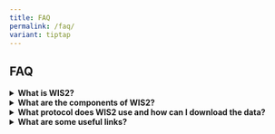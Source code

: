 ```yaml
---
title: FAQ
permalink: /faq/
variant: tiptap
---
```

<h2>FAQ</h2>
<p></p>
<div data-type="detailGroup" class="isomer-accordion isomer-accordion-white">
<details class="isomer-details">
<summary><strong>What is WIS2?</strong>
</summary>
<div data-type="detailsContent" class="isomer-details-content">
<p>Since the Global Telecommunication System (GTS) entered operational life
in 1971, it has been a reliable real-time exchange mechanism of essential
data for WMO Members.</p>
<p></p>
<p>In 2007, the WMO Information System (WIS) entered operations to complement
the GTS, providing a searchable catalogue and a Global Cache to enable
additional discovery, access, and retrieval. The success of WIS was limited
as the system only partially met the requirement of providing simple access
to WMO data. Today’s technology developed for the Internet of Things (IoT)
opens the possibility of creating a WIS2 able to stand to its expectations
of delivering an increasing number and volume of real-time data to WMO
centres in a reliable and cost-effective way.</p>
<p></p>
<p>WIS2 has been designed to meet the shortfalls of the current WIS and GTS,
support the WMO’s Unified Data Policy and the Global Basic Observing Network
(GBON), and meet the demand for high data volume, variety, velocity, and
veracity.</p>
<p></p>
<p>WIS2 technical framework is based around three foundational pillars: leveraging
open standards, simpler data exchange and cloud-ready solutions</p>
</div>
</details>
<details class="isomer-details">
<summary><strong>What are the components of WIS2?</strong>
</summary>
<div data-type="detailsContent" class="isomer-details-content">
<p></p>
<p><u>WIS2 Nodes</u>
</p>
<ul data-tight="true" class="tight">
<li>
<p>Data Collection or Production Centres (DCPCs) are centres that fulfil
within specific WMO Programmes an international responsibility for the
generation and provision for international distribution of data, forecast
products, processed or value-added information, and/or for providing archiving
services. ASMC is the DCPC for regional monitoring and alerting of transboundary
smoke haze.</p>
<p></p>
</li>
<li>
<p>National Centres (NCs) are responsible for collecting and providing observational
data and products intended for global or regional distribution to their
responsible GISC or DCPC, and distributing data on a national basis.</p>
</li>
</ul>
<p></p>
<p><u>Global Discovery Catalogue</u>: enables users to search all Datasets
provided by Data Publishers and discover where and how to interact with
those Datasets (e.g. subscribe to updates, access/download/visualize data,
or access more detailed information about the Dataset);</p>
<p></p>
<p><u>Global Broker</u>: provides highly available messaging services where
users may subscribe to notifications about all Datasets provided by Data
Publishers;</p>
<p></p>
<p><u>Global Cache</u>: provides highly available download service for cached
copies of Core data downloaded from Data Publishers’ Web-services;</p>
<p></p>
<p><u>Global Monitor</u>: gathers and displays system performance, data availability,
and other metrics from all WIS2 Nodes and Global Services</p>
</div>
</details>
<details class="isomer-details">
<summary><strong>What protocol does WIS2 use and how can I download the data?</strong>
</summary>
<div data-type="detailsContent" class="isomer-details-content">
<p>The MQTT protocol is used for all WIS2 publish-subscribe workflows (publication
and subscription). MQTT (Message Queuing Telemetry Transport) is a lightweight
messaging protocol designed for efficient communication in IoT and M2M
applications. MQTT uses a publish/subscribe model where clients publish
messages to topics and subscribe to topics to receive messages.</p>
<p></p>
<p>In order to download WIS 2.0 data, you will require an MQTT client. Some
readily available and free to use MQTT clients are MQTT explorer and MQTT.fx.
You will be required to enter the global broker's address and port, provide
credentials, and subscribe to the topics of interest.</p>
<p></p>
<p>For a tutorial on how to connect using MQTT explorer, please refer to
the following link: <a href="https://training.wis2box.wis.wmo.int/practical-sessions/connecting-to-wis2-over-mqtt/" rel="noopener noreferrer nofollow" target="_blank">Connecting to WIS2 over MQTT - WIS2 in a box training (wmo.int)</a>
</p>
<p></p>
<p>In addition to the above, ASMC DCPC also provides an additional service
of supporting email subscription and download. You may browse our data
catalog and subscribe via the <a href="https://go.gov.sg/asmc-wis2-email-subscription-request-form" rel="noopener nofollow" target="_blank">email subscription link</a>.</p>
</div>
</details>
<details class="isomer-details">
<summary><strong>What are some useful links?</strong>
</summary>
<div data-type="detailsContent" class="isomer-details-content">
<p>You may browse the technical documents and guides at the <a href="https://library.wmo.int/records?search=&amp;refine[Languages_EN][]=English&amp;refine[WMO_Programmes_EN][]=WMO+Information+System+%28WIS%29&amp;sort=_score&amp;perpage=10&amp;page=1&amp;&amp;page=1" rel="noopener nofollow" target="_blank">WMO Library</a> or
at the WIS2 <a href="https://github.com/wmo-im" rel="noopener nofollow" target="_blank">Github.</a>
</p>
<p></p>
<p>In addition the follow are the current WIS2 Global Services:</p>
<table style="minWidth: 100px">
<colgroup>
<col>
<col>
<col>
<col>
</colgroup>
<tbody>
<tr>
<td rowspan="1" colspan="1">
<p>Global Services</p>
</td>
<td rowspan="1" colspan="2">
<p>Country/Member</p>
</td>
<td rowspan="1" colspan="1">
<p>Website</p>
</td>
</tr>
<tr>
<td rowspan="1" colspan="1">
<p>Global Broker</p>
</td>
<td rowspan="1" colspan="1">
<p>Australia</p>
</td>
<td rowspan="1" colspan="1">
<p>Melbourne</p>
</td>
<td rowspan="1" colspan="1">
<p>&nbsp;</p>
</td>
</tr>
<tr>
<td rowspan="1" colspan="1">
<p>Global Broker</p>
</td>
<td rowspan="1" colspan="1">
<p>China</p>
</td>
<td rowspan="1" colspan="1">
<p>Beijing</p>
</td>
<td rowspan="1" colspan="1">
<p><a rel="noopener noreferrer nofollow" target="_blank">gb.wis.cma.cn</a>
</p>
</td>
</tr>
<tr>
<td rowspan="1" colspan="1">
<p>Global Broker</p>
</td>
<td rowspan="1" colspan="1">
<p>France</p>
</td>
<td rowspan="1" colspan="1">
<p>Toulouse</p>
</td>
<td rowspan="1" colspan="1">
<p><a rel="noopener noreferrer nofollow" target="_blank">globalbroker.meteo.fr</a>
</p>
</td>
</tr>
<tr>
<td rowspan="1" colspan="1">
<p>Global Broker</p>
</td>
<td rowspan="1" colspan="1">
<p>Germany</p>
</td>
<td rowspan="1" colspan="1">
<p>Offenbach</p>
</td>
<td rowspan="1" colspan="1">
<p>&nbsp;</p>
</td>
</tr>
<tr>
<td rowspan="1" colspan="1">
<p>Global Broker</p>
</td>
<td rowspan="1" colspan="1">
<p>United States of America</p>
</td>
<td rowspan="1" colspan="1">
<p>Washington</p>
</td>
<td rowspan="1" colspan="1">
<p><a rel="noopener noreferrer nofollow" target="_blank">wis2globalbroker.nws.noaa.gov</a>
</p>
</td>
</tr>
<tr>
<td rowspan="1" colspan="1">
<p>Global Cache</p>
</td>
<td rowspan="1" colspan="1">
<p>Australia</p>
</td>
<td rowspan="1" colspan="1">
<p>Melbourne</p>
</td>
<td rowspan="1" colspan="1">
<p>&nbsp;</p>
</td>
</tr>
<tr>
<td rowspan="1" colspan="1">
<p>Global Cache</p>
</td>
<td rowspan="1" colspan="1">
<p>Germany</p>
</td>
<td rowspan="1" colspan="1">
<p>Offenbach</p>
</td>
<td rowspan="1" colspan="1">
<p><a rel="noopener noreferrer nofollow" target="_blank">https://opendata.dwd.de/test/wis2/cache/</a>
</p>
</td>
</tr>
<tr>
<td rowspan="1" colspan="1">
<p>Global Cache</p>
</td>
<td rowspan="1" colspan="1">
<p>Japan</p>
</td>
<td rowspan="1" colspan="1">
<p>Tokyo</p>
</td>
<td rowspan="1" colspan="1">
<p><a rel="noopener noreferrer nofollow" target="_blank">https://wisdev.kishou.go.jp/data/wis2/</a>
</p>
</td>
</tr>
<tr>
<td rowspan="1" colspan="1">
<p>Global Cache</p>
</td>
<td rowspan="1" colspan="1">
<p>Republic of Korea</p>
</td>
<td rowspan="1" colspan="1">
<p>Seoul</p>
</td>
<td rowspan="1" colspan="1">
<p><a rel="noopener noreferrer nofollow" target="_blank">https://wis2data.kma.go.kr/cache/a/wis2/</a>
</p>
</td>
</tr>
<tr>
<td rowspan="1" colspan="1">
<p>Global Cache</p>
</td>
<td rowspan="1" colspan="1">
<p>United States of America</p>
</td>
<td rowspan="1" colspan="1">
<p>Washington</p>
</td>
<td rowspan="1" colspan="1">
<p>&nbsp;</p>
</td>
</tr>
<tr>
<td rowspan="1" colspan="1">
<p>Global Discovery Catalogue</p>
</td>
<td rowspan="1" colspan="1">
<p>China</p>
</td>
<td rowspan="1" colspan="1">
<p>Beijing</p>
</td>
<td rowspan="1" colspan="1">
<p><a rel="noopener noreferrer nofollow" target="_blank">https://gdc.wis.cma.cn/dataService</a>
</p>
</td>
</tr>
<tr>
<td rowspan="1" colspan="1">
<p>Global Discovery Catalogue</p>
</td>
<td rowspan="1" colspan="1">
<p>Canada</p>
</td>
<td rowspan="1" colspan="1">
<p>Ottawa</p>
</td>
<td rowspan="1" colspan="1">
<p><a rel="noopener noreferrer nofollow" target="_blank">https://api.weather.gc.ca/collections/wis2-discovery-metadata</a>
</p>
</td>
</tr>
<tr>
<td rowspan="1" colspan="1">
<p>Global Discovery Catalogue</p>
</td>
<td rowspan="1" colspan="1">
<p>Republic of Korea</p>
</td>
<td rowspan="1" colspan="1">
<p>Seoul</p>
</td>
<td rowspan="1" colspan="1">
<p>&nbsp;</p>
</td>
</tr>
<tr>
<td rowspan="1" colspan="1">
<p>Global Monitoring</p>
</td>
<td rowspan="1" colspan="1">
<p>Morocco</p>
</td>
<td rowspan="1" colspan="1">
<p>Casablanca</p>
</td>
<td rowspan="1" colspan="1">
<p>&nbsp;</p>
</td>
</tr>
</tbody>
</table>
<p></p>
</div>
</details>
</div>
<p></p>